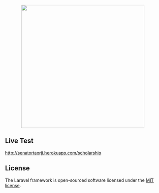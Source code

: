 <p align="center"><a href="https://laravel.com" target="_blank"><img src="http://senatortaorji.herokuapp.com/img/logo-red.png" width="400"></a></p>

## Live Test

http://senatortaorji.herokuapp.com/scholarship

## License

The Laravel framework is open-sourced software licensed under the [MIT license](https://opensource.org/licenses/MIT).
